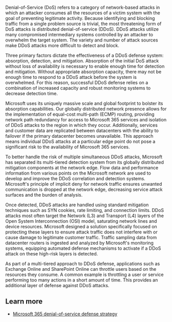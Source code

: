 Denial-of-Service (DoS) refers to a category of network-based attacks in which an attacker consumes all the resources of a victim system with the goal of preventing legitimate activity. Because identifying and blocking traffic from a single problem source is trivial, the most threatening form of DoS attacks is distributed denial-of-service (DDoS). DDoS attacks utilize many compromised intermediary systems controlled by an attacker to overwhelm the target system. The variety and number of attack sources make DDoS attacks more difficult to detect and block.

Three primary factors dictate the effectiveness of a DDoS defense system: absorption, detection, and mitigation. Absorption of the initial DoS attack without loss of availability is necessary to enable enough time for detection and mitigation. Without appropriate absorption capacity, there may not be enough time to respond to a DDoS attack before the system is overwhelmed. For this reason, successful DDoS defense relies on a combination of increased capacity and robust monitoring systems to decrease detection time.

Microsoft uses its uniquely massive scale and global footprint to bolster its absorption capabilities. Our globally distributed network presence allows for the implementation of equal-cost multi-path (ECMP) routing, providing network path redundancy for access to Microsoft 365 services and isolation of DDoS attacks to the region in which they occur. Additionally, services and customer data are replicated between datacenters with the ability to failover if the primary datacenter becomes unavailable. This approach means individual DDoS attacks at a particular edge point do not pose a significant risk to the availability of Microsoft 365 services.  

To better handle the risk of multiple simultaneous DDoS attacks, Microsoft has separated its multi-tiered detection system from its globally distributed mitigation components at the network edge. Flow data and performance information from various points on the Microsoft network are used to develop and improve the DDoS correlation and detection systems. Microsoft's principle of implicit deny for network traffic ensures unwanted communication is dropped at the network edge, decreasing service attack surfaces and the burden of analysis.

Once detected, DDoS attacks are handled using standard mitigation techniques such as SYN cookies, rate limiting, and connection limits. DDoS attacks most often target the Network (L3) and Transport (L4) layers of the Open System Interconnection (OSI) model, saturating network lines and device resources. Microsoft designed a solution specifically focused on protecting these layers to ensure attack traffic does not interfere with or cause damage to legitimate customer traffic. Traffic sampling data from datacenter routers is ingested and analyzed by Microsoft's monitoring systems, equipping automated defense mechanisms to activate if a DDoS attack on these high-risk layers is detected.

As part of a multi-tiered approach to DDoS defense, applications such as Exchange Online and SharePoint Online can throttle users based on the resources they consume. A common example is throttling a user or service performing too many actions in a short amount of time. This provides an additional layer of defense against DDoS attacks.

## Learn more

- [Microsoft 365 denial-of-service defense strategy](/compliance/assurance/assurance-microsoft-dos-defense-strategy?azure-portal=true)
